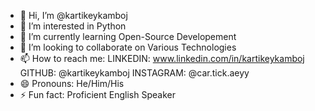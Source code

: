- 👋 Hi, I’m @kartikeykamboj
- 👀 I’m interested in Python
- 🌱 I’m currently learning Open-Source Developement
- 💞️ I’m looking to collaborate on Various Technologies
- 📫 How to reach me:
  LINKEDIN: www.linkedin.com/in/kartikeykamboj
  GITHUB: @kartikeykamboj
  INSTAGRAM: @car.tick.aeyy
- 😄 Pronouns: He/Him/His
- ⚡ Fun fact: Proficient English Speaker

<!---
kartikeykamboj/kartikeykamboj is a ✨ special ✨ repository because its `README.md` (this file) appears on your GitHub profile.
You can click the Preview link to take a look at your changes.
--->
